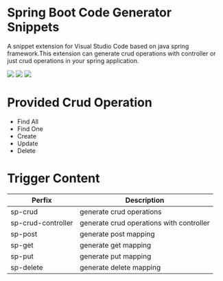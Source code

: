 # Spring Boot Code Generator Snippets

A snippet extension for Visual Studio Code based on java spring framework.This extension can generate crud operations with controller or just crud operations in your spring application. 

![](https://img.shields.io/github/stars/sonal-sithara/spring-snippets) ![](https://img.shields.io/github/issues/sonal-sithara/spring-snippets) ![](https://img.shields.io/github/forks/sonal-sithara/spring-snippets)

# Provided Crud Operation

- Find All
- Find One
- Create
- Update
- Delete

# Trigger Content

| Perfix             | Description                              |
| ------------------ | ---------------------------------------- |
| sp-crud            | generate crud operations                 |
| sp-crud-controller | generate crud operations with controller |
| sp-post            | generate post mapping                    |
| sp-get             | generate get mapping                     |
| sp-put             | generate put mapping                     |
| sp-delete          | generate delete mapping                  |

